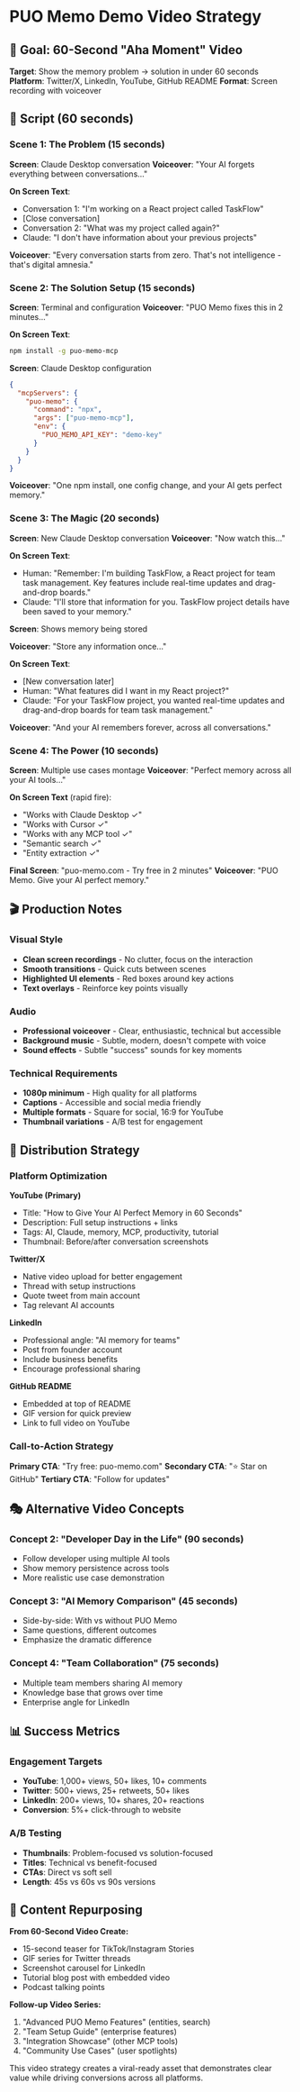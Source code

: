 # PUO Memo Demo Video Strategy

## 🎯 Goal: 60-Second "Aha Moment" Video

**Target**: Show the memory problem → solution in under 60 seconds
**Platform**: Twitter/X, LinkedIn, YouTube, GitHub README
**Format**: Screen recording with voiceover

## 📝 Script (60 seconds)

### Scene 1: The Problem (15 seconds)
**Screen**: Claude Desktop conversation
**Voiceover**: "Your AI forgets everything between conversations..."

**On Screen Text**: 
- Conversation 1: "I'm working on a React project called TaskFlow"
- [Close conversation]
- Conversation 2: "What was my project called again?"
- Claude: "I don't have information about your previous projects"

**Voiceover**: "Every conversation starts from zero. That's not intelligence - that's digital amnesia."

### Scene 2: The Solution Setup (15 seconds)
**Screen**: Terminal and configuration
**Voiceover**: "PUO Memo fixes this in 2 minutes..."

**On Screen Text**:
```bash
npm install -g puo-memo-mcp
```

**Screen**: Claude Desktop configuration
```json
{
  "mcpServers": {
    "puo-memo": {
      "command": "npx",
      "args": ["puo-memo-mcp"],
      "env": {
        "PUO_MEMO_API_KEY": "demo-key"
      }
    }
  }
}
```

**Voiceover**: "One npm install, one config change, and your AI gets perfect memory."

### Scene 3: The Magic (20 seconds)
**Screen**: New Claude Desktop conversation
**Voiceover**: "Now watch this..."

**On Screen Text**:
- Human: "Remember: I'm building TaskFlow, a React project for team task management. Key features include real-time updates and drag-and-drop boards."
- Claude: "I'll store that information for you. TaskFlow project details have been saved to your memory."

**Screen**: Shows memory being stored

**Voiceover**: "Store any information once..."

**On Screen Text**:
- [New conversation later]
- Human: "What features did I want in my React project?"
- Claude: "For your TaskFlow project, you wanted real-time updates and drag-and-drop boards for team task management."

**Voiceover**: "And your AI remembers forever, across all conversations."

### Scene 4: The Power (10 seconds)  
**Screen**: Multiple use cases montage
**Voiceover**: "Perfect memory across all your AI tools..."

**On Screen Text** (rapid fire):
- "Works with Claude Desktop ✓"
- "Works with Cursor ✓" 
- "Works with any MCP tool ✓"
- "Semantic search ✓"
- "Entity extraction ✓"

**Final Screen**: "puo-memo.com - Try free in 2 minutes"
**Voiceover**: "PUO Memo. Give your AI perfect memory."

## 🎬 Production Notes

### Visual Style
- **Clean screen recordings** - No clutter, focus on the interaction
- **Smooth transitions** - Quick cuts between scenes
- **Highlighted UI elements** - Red boxes around key actions
- **Text overlays** - Reinforce key points visually

### Audio
- **Professional voiceover** - Clear, enthusiastic, technical but accessible
- **Background music** - Subtle, modern, doesn't compete with voice
- **Sound effects** - Subtle "success" sounds for key moments

### Technical Requirements
- **1080p minimum** - High quality for all platforms
- **Captions** - Accessible and social media friendly
- **Multiple formats** - Square for social, 16:9 for YouTube
- **Thumbnail variations** - A/B test for engagement

## 📱 Distribution Strategy

### Platform Optimization

**YouTube (Primary)**
- Title: "How to Give Your AI Perfect Memory in 60 Seconds"
- Description: Full setup instructions + links
- Tags: AI, Claude, memory, MCP, productivity, tutorial
- Thumbnail: Before/after conversation screenshots

**Twitter/X**
- Native video upload for better engagement
- Thread with setup instructions
- Quote tweet from main account
- Tag relevant AI accounts

**LinkedIn**
- Professional angle: "AI memory for teams"
- Post from founder account
- Include business benefits
- Encourage professional sharing

**GitHub README**
- Embedded at top of README
- GIF version for quick preview
- Link to full video on YouTube

### Call-to-Action Strategy

**Primary CTA**: "Try free: puo-memo.com"
**Secondary CTA**: "⭐ Star on GitHub"
**Tertiary CTA**: "Follow for updates"

## 🎭 Alternative Video Concepts

### Concept 2: "Developer Day in the Life" (90 seconds)
- Follow developer using multiple AI tools
- Show memory persistence across tools
- More realistic use case demonstration

### Concept 3: "AI Memory Comparison" (45 seconds)  
- Side-by-side: With vs without PUO Memo
- Same questions, different outcomes
- Emphasize the dramatic difference

### Concept 4: "Team Collaboration" (75 seconds)
- Multiple team members sharing AI memory
- Knowledge base that grows over time
- Enterprise angle for LinkedIn

## 📊 Success Metrics

### Engagement Targets
- **YouTube**: 1,000+ views, 50+ likes, 10+ comments
- **Twitter**: 500+ views, 25+ retweets, 50+ likes  
- **LinkedIn**: 200+ views, 10+ shares, 20+ reactions
- **Conversion**: 5%+ click-through to website

### A/B Testing
- **Thumbnails**: Problem-focused vs solution-focused
- **Titles**: Technical vs benefit-focused
- **CTAs**: Direct vs soft sell
- **Length**: 45s vs 60s vs 90s versions

## 🔄 Content Repurposing

**From 60-Second Video Create:**
- 15-second teaser for TikTok/Instagram Stories
- GIF series for Twitter threads
- Screenshot carousel for LinkedIn
- Tutorial blog post with embedded video
- Podcast talking points

**Follow-up Video Series:**
1. "Advanced PUO Memo Features" (entities, search)
2. "Team Setup Guide" (enterprise features)
3. "Integration Showcase" (other MCP tools)
4. "Community Use Cases" (user spotlights)

This video strategy creates a viral-ready asset that demonstrates clear value while driving conversions across all platforms.